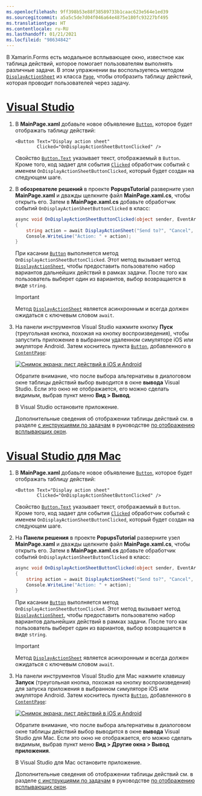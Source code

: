 ```yaml
---
ms.openlocfilehash: 9ff398b53e88f38589733b1caac623e564e1ed39
ms.sourcegitcommit: a5a5c5de7d04f046a64e4875e180fc93227bf495
ms.translationtype: HT
ms.contentlocale: ru-RU
ms.lasthandoff: 01/21/2021
ms.locfileid: "98634842"
---
```


В Xamarin.Forms есть модальное всплывающее окно, известное как таблица действий, которое помогает пользователям выполнять различные задачи. В этом упражнении вы воспользуетесь методом [`DisplayActionSheet`](xref:Xamarin.Forms.Page.DisplayActionSheet*) из класса [`Page`](xref:Xamarin.Forms.Page), чтобы отобразить таблицу действий, которая проводит пользователей через задачу.

# <a name="visual-studio"></a>[Visual Studio](#tab/vswin)

1. В **MainPage.xaml** добавьте новое объявление [`Button`](xref:Xamarin.Forms.Button), которое будет отображать таблицу действий:

    ```xaml
    <Button Text="Display action sheet"
            Clicked="OnDisplayActionSheetButtonClicked" />
    ```

     Свойство [`Button.Text`](xref:Xamarin.Forms.Button.Text) указывает текст, отображаемый в `Button`. Кроме того, код задает для события [`Clicked`](xref:Xamarin.Forms.Button.Clicked) обработчик событий с именем `OnDisplayActionSheetButtonClicked`, который будет создан на следующем шаге.

1. В **обозревателе решений** в проекте **PopupsTutorial** разверните узел **MainPage.xaml** и дважды щелкните файл **MainPage.xaml.cs**, чтобы открыть его. Затем в **MainPage.xaml.cs** добавьте обработчик событий `OnDisplayActionSheetButtonClicked` в класс:

    ```csharp
    async void OnDisplayActionSheetButtonClicked(object sender, EventArgs e)
    {
        string action = await DisplayActionSheet("Send to?", "Cancel", null, "Email", "Twitter", "Facebook");
        Console.WriteLine("Action: " + action);
    }
    ```

    При касании [`Button`](xref:Xamarin.Forms.Button) выполняется метод `OnDisplayActionSheetButtonClicked`. Этот метод вызывает метод [`DisplayActionSheet`](xref:Xamarin.Forms.Page.DisplayActionSheet*), чтобы предоставить пользователю набор вариантов дальнейших действий в рамках задачи. После того как пользователь выберет один из вариантов, выбор возвращается в виде `string`.

    > [!IMPORTANT]
    > Метод [`DisplayActionSheet`](xref:Xamarin.Forms.Page.DisplayActionSheet*) является асинхронным и всегда должен ожидаться с ключевым словом `await`.

1. На панели инструментов Visual Studio нажмите кнопку **Пуск** (треугольная кнопка, похожая на кнопку воспроизведения), чтобы запустить приложение в выбранном удаленном симуляторе iOS или эмуляторе Android. Затем коснитесь пункта [`Button`](xref:Xamarin.Forms.Button), добавленного в [`ContentPage`](xref:Xamarin.Forms.ContentPage):

    [![Снимок экрана: лист действий в iOS и Android](../images/actionsheet.png "Лист действий с инструкциями по задаче для пользователя")](../images/actionsheet-large.png#lightbox "Лист действий с инструкциями по задаче для пользователя")

    Обратите внимание, что после выбора альтернативы в диалоговом окне таблицы действий выбор выводится в окне **вывода** Visual Studio. Если это окно не отображается, его можно сделать видимым, выбрав пункт меню **Вид > Вывод**.

    В Visual Studio остановите приложение.

    Дополнительные сведения об отображении таблицы действий см. в разделе [с инструкциями по задачам](~/xamarin-forms/user-interface/pop-ups.md#guide-users-through-tasks) в руководстве [по отображению всплывающих окон](~/xamarin-forms/user-interface/pop-ups.md).

# <a name="visual-studio-for-mac"></a>[Visual Studio для Mac](#tab/vsmac)

1. В **MainPage.xaml** добавьте новое объявление [`Button`](xref:Xamarin.Forms.Button), которое будет отображать таблицу действий:

    ```xaml
    <Button Text="Display action sheet"
            Clicked="OnDisplayActionSheetButtonClicked" />
    ```

    Свойство [`Button.Text`](xref:Xamarin.Forms.Button.Text) указывает текст, отображаемый в `Button`. Кроме того, код задает для события [`Clicked`](xref:Xamarin.Forms.Button.Clicked) обработчик событий с именем `OnDisplayActionSheetButtonClicked`, который будет создан на следующем шаге.

1. На **Панели решения** в проекте **PopupsTutorial** разверните узел **MainPage.xaml** и дважды щелкните файл **MainPage.xaml.cs**, чтобы открыть его. Затем в **MainPage.xaml.cs** добавьте обработчик событий `OnDisplayActionSheetButtonClicked` в класс:

    ```csharp
    async void OnDisplayActionSheetButtonClicked(object sender, EventArgs e)
    {
        string action = await DisplayActionSheet("Send to?", "Cancel", null, "Email", "Twitter", "Facebook");
        Console.WriteLine("Action: " + action);
    }
    ```

    При касании [`Button`](xref:Xamarin.Forms.Button) выполняется метод `OnDisplayActionSheetButtonClicked`. Этот метод вызывает метод [`DisplayActionSheet`](xref:Xamarin.Forms.Page.DisplayActionSheet*), чтобы предоставить пользователю набор вариантов дальнейших действий в рамках задачи. После того как пользователь выберет один из вариантов, выбор возвращается в виде `string`.

    > [!IMPORTANT]
    > Метод [`DisplayActionSheet`](xref:Xamarin.Forms.Page.DisplayActionSheet*) является асинхронным и всегда должен ожидаться с ключевым словом `await`.

1. На панели инструментов Visual Studio для Mac нажмите клавишу **Запуск** (треугольная кнопка, похожая на кнопку воспроизведения) для запуска приложения в выбранном симуляторе iOS или эмуляторе Android. Затем коснитесь пункта [`Button`](xref:Xamarin.Forms.Button), добавленного в [`ContentPage`](xref:Xamarin.Forms.ContentPage):

    [![Снимок экрана: лист действий в iOS и Android](../images/actionsheet.png "Лист действий с инструкциями по задаче для пользователя")](../images/actionsheet-large.png#lightbox "Лист действий с инструкциями по задаче для пользователя")

    Обратите внимание, что после выбора альтернативы в диалоговом окне таблицы действий выбор выводится в окне **вывода** Visual Studio для Mac. Если это окно не отображается, его можно сделать видимым, выбрав пункт меню **Вид > Другие окна > Вывод приложения**.

    В Visual Studio для Mac остановите приложение.

    Дополнительные сведения об отображении таблицы действий см. в разделе [с инструкциями по задачам](~/xamarin-forms/user-interface/pop-ups.md#guide-users-through-tasks) в руководстве [по отображению всплывающих окон](~/xamarin-forms/user-interface/pop-ups.md).
